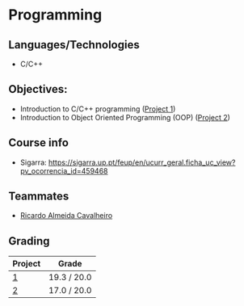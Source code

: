 # Programming

## Languages/Technologies
- C/C++


## Objectives: 
- Introduction to C/C++ programming ([Project 1](https://github.com/gcosta0410/Y1S2-PROG-Programacao/tree/main/P1%20-%20Functional%20Game))
- Introduction to Object Oriented Programming (OOP) ([Project 2](https://github.com/gcosta0410/Y1S2-PROG-Programacao/tree/main/P2%20-%20OOP%20Game))

## Course info
- Sigarra: https://sigarra.up.pt/feup/en/ucurr_geral.ficha_uc_view?pv_ocorrencia_id=459468

## Teammates
- [Ricardo Almeida Cavalheiro](https://github.com/RicardoCavalheiro123)

## Grading

| Project | Grade |
| ------- | ----- |
| [1](./P1%20-%20Functional%20Game) | 19.3 / 20.0 |
| [2](./P2%20-%20OOP%20Game) | 17.0 / 20.0 |
